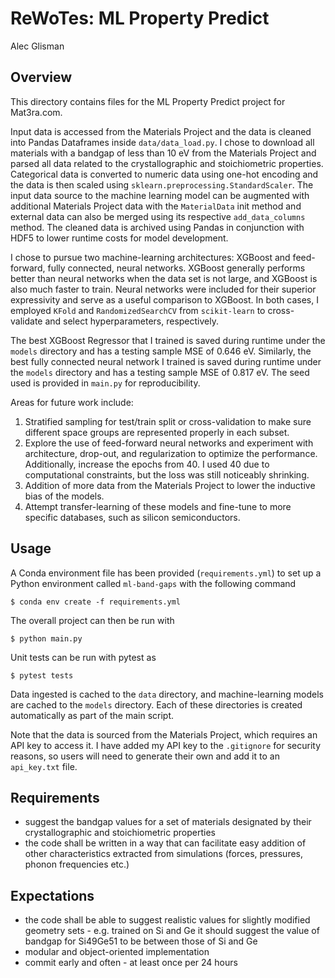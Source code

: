 # ReWoTes: ML Property Predict

Alec Glisman

## Overview

This directory contains files for the ML Property Predict project for Mat3ra.com.

Input data is accessed from the Materials Project and the data is cleaned into Pandas Dataframes inside `data/data_load.py`.
I chose to download all materials with a bandgap of less than 10 eV from the Materials Project and parsed all data related to the crystallographic and stoichiometric properties.
Categorical data is converted to numeric data using one-hot encoding and the data is then scaled using `sklearn.preprocessing.StandardScaler`.
The input data source to the machine learning model can be augmented with additional Materials Project data with the `MaterialData` init method and external data can also be merged using its respective `add_data_columns` method.
The cleaned data is archived using Pandas in conjunction with HDF5 to lower runtime costs for model development.

I chose to pursue two machine-learning architectures: XGBoost and feed-forward, fully connected, neural networks.
XGBoost generally performs better than neural networks when the data set is not large, and XGBoost is also much faster to train.
Neural networks were included for their superior expressivity and serve as a useful comparison to XGBoost.
In both cases, I employed `KFold` and `RandomizedSearchCV` from `scikit-learn` to cross-validate and select hyperparameters, respectively.

The best XGBoost Regressor that I trained is saved during runtime under the `models` directory and has a testing sample MSE of 0.646 eV.
Similarly, the best fully connected neural network I trained is saved during runtime under the `models` directory and has a testing sample MSE of 0.817 eV.
The seed used is provided in `main.py` for reproducibility.

Areas for future work include:

1. Stratified sampling for test/train split or cross-validation to make sure different space groups are represented properly in each subset.
2. Explore the use of feed-forward neural networks and experiment with architecture, drop-out, and regularization to optimize the performance. Additionally, increase the epochs from 40. I used 40 due to computational constraints, but the loss was still noticeably shrinking.
3. Addition of more data from the Materials Project to lower the inductive bias of the models.
4. Attempt transfer-learning of these models and fine-tune to more specific databases, such as silicon semiconductors.

## Usage

A Conda environment file has been provided (`requirements.yml`) to set up a Python environment called `ml-band-gaps` with the following command

```[bash]
$ conda env create -f requirements.yml
```

The overall project can then be run with

```[bash]
$ python main.py
```

Unit tests can be run with pytest as

```[bash]
$ pytest tests
```

Data ingested is cached to the `data` directory, and machine-learning models are cached to the `models` directory.
Each of these directories is created automatically as part of the main script.

Note that the data is sourced from the Materials Project, which requires an API key to access it.
I have added my API key to the `.gitignore` for security reasons, so users will need to generate their own and add it to an `api_key.txt` file.

## Requirements

- suggest the bandgap values for a set of materials designated by their crystallographic and stoichiometric properties
- the code shall be written in a way that can facilitate easy addition of other characteristics extracted from simulations (forces, pressures, phonon frequencies etc.)

## Expectations

- the code shall be able to suggest realistic values for slightly modified geometry sets - e.g. trained on Si and Ge it should suggest the value of bandgap for Si49Ge51 to be between those of Si and Ge
- modular and object-oriented implementation
- commit early and often - at least once per 24 hours
